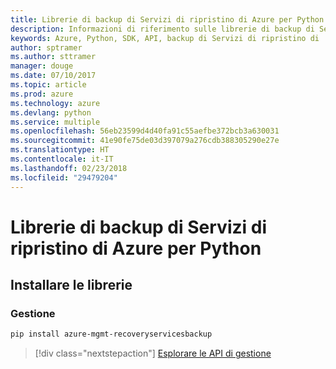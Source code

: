 ```yaml
---
title: Librerie di backup di Servizi di ripristino di Azure per Python
description: Informazioni di riferimento sulle librerie di backup di Servizi di ripristino di Azure per Python
keywords: Azure, Python, SDK, API, backup di Servizi di ripristino di
author: sptramer
ms.author: sttramer
manager: douge
ms.date: 07/10/2017
ms.topic: article
ms.prod: azure
ms.technology: azure
ms.devlang: python
ms.service: multiple
ms.openlocfilehash: 56eb23599d4d40fa91c55aefbe372bcb3a630031
ms.sourcegitcommit: 41e90fe75de03d397079a276cdb388305290e27e
ms.translationtype: HT
ms.contentlocale: it-IT
ms.lasthandoff: 02/23/2018
ms.locfileid: "29479204"
---
```

# <a name="azure-recovery-services-backup-libraries-for-python"></a>Librerie di backup di Servizi di ripristino di Azure per Python

## <a name="install-the-libraries"></a>Installare le librerie


### <a name="management"></a>Gestione

```bash
pip install azure-mgmt-recoveryservicesbackup
```
> [!div class="nextstepaction"]
> [Esplorare le API di gestione](/python/api/overview/azure/recoveryservicesbackup/management)